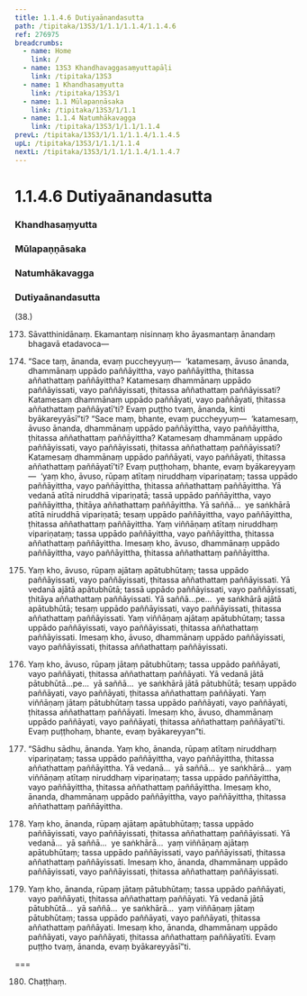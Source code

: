 ```yaml
---
title: 1.1.4.6 Dutiyaānandasutta
path: /tipitaka/13S3/1/1.1/1.1.4/1.1.4.6
ref: 276975
breadcrumbs:
  - name: Home
    link: /
  - name: 13S3 Khandhavaggasaṃyuttapāḷi
    link: /tipitaka/13S3
  - name: 1 Khandhasaṃyutta
    link: /tipitaka/13S3/1
  - name: 1.1 Mūlapaṇṇāsaka
    link: /tipitaka/13S3/1/1.1
  - name: 1.1.4 Natumhākavagga
    link: /tipitaka/13S3/1/1.1/1.1.4
prevL: /tipitaka/13S3/1/1.1/1.1.4/1.1.4.5
upL: /tipitaka/13S3/1/1.1/1.1.4
nextL: /tipitaka/13S3/1/1.1/1.1.4/1.1.4.7
---
```


# 1.1.4.6 Dutiyaānandasutta

### Khandhasaṃyutta

### Mūlapaṇṇāsaka

### Natumhākavagga

### Dutiyaānandasutta

(38.)

173. Sāvatthinidānaṃ. Ekamantaṃ nisinnaṃ kho āyasmantaṃ ānandaṃ bhagavā etadavoca—

174. “Sace taṃ, ānanda, evaṃ puccheyyuṃ—  ‘katamesaṃ, āvuso ānanda, dhammānaṃ uppādo paññāyittha, vayo paññāyittha, ṭhitassa aññathattaṃ paññāyittha? Katamesaṃ dhammānaṃ uppādo paññāyissati, vayo paññāyissati, ṭhitassa aññathattaṃ paññāyissati? Katamesaṃ dhammānaṃ uppādo paññāyati, vayo paññāyati, ṭhitassa aññathattaṃ paññāyatī’ti? Evaṃ puṭṭho tvaṃ, ānanda, kinti byākareyyāsī”ti? “Sace maṃ, bhante, evaṃ puccheyyuṃ—  ‘katamesaṃ, āvuso ānanda, dhammānaṃ uppādo paññāyittha, vayo paññāyittha, ṭhitassa aññathattaṃ paññāyittha? Katamesaṃ dhammānaṃ uppādo paññāyissati, vayo paññāyissati, ṭhitassa aññathattaṃ paññāyissati? Katamesaṃ dhammānaṃ uppādo paññāyati, vayo paññāyati, ṭhitassa aññathattaṃ paññāyatī’ti? Evaṃ puṭṭhohaṃ, bhante, evaṃ byākareyyaṃ—  ‘yaṃ kho, āvuso, rūpaṃ atītaṃ niruddhaṃ vipariṇataṃ; tassa uppādo paññāyittha, vayo paññāyittha, ṭhitassa aññathattaṃ paññāyittha. Yā vedanā atītā niruddhā vipariṇatā; tassā uppādo paññāyittha, vayo paññāyittha, ṭhitāya aññathattaṃ paññāyittha. Yā saññā…  ye saṅkhārā atītā niruddhā vipariṇatā; tesaṃ uppādo paññāyittha, vayo paññāyittha, ṭhitassa aññathattaṃ paññāyittha. Yaṃ viññāṇaṃ atītaṃ niruddhaṃ vipariṇataṃ; tassa uppādo paññāyittha, vayo paññāyittha, ṭhitassa aññathattaṃ paññāyittha. Imesaṃ kho, āvuso, dhammānaṃ uppādo paññāyittha, vayo paññāyittha, ṭhitassa aññathattaṃ paññāyittha.

175. Yaṃ kho, āvuso, rūpaṃ ajātaṃ apātubhūtaṃ; tassa uppādo paññāyissati, vayo paññāyissati, ṭhitassa aññathattaṃ paññāyissati. Yā vedanā ajātā apātubhūtā; tassā uppādo paññāyissati, vayo paññāyissati, ṭhitāya aññathattaṃ paññāyissati. Yā saññā…pe…  ye saṅkhārā ajātā apātubhūtā; tesaṃ uppādo paññāyissati, vayo paññāyissati, ṭhitassa aññathattaṃ paññāyissati. Yaṃ viññāṇaṃ ajātaṃ apātubhūtaṃ; tassa uppādo paññāyissati, vayo paññāyissati, ṭhitassa aññathattaṃ paññāyissati. Imesaṃ kho, āvuso, dhammānaṃ uppādo paññāyissati, vayo paññāyissati, ṭhitassa aññathattaṃ paññāyissati.

176. Yaṃ kho, āvuso, rūpaṃ jātaṃ pātubhūtaṃ; tassa uppādo paññāyati, vayo paññāyati, ṭhitassa aññathattaṃ paññāyati. Yā vedanā jātā pātubhūtā…pe…  yā saññā…  ye saṅkhārā jātā pātubhūtā; tesaṃ uppādo paññāyati, vayo paññāyati, ṭhitassa aññathattaṃ paññāyati. Yaṃ viññāṇaṃ jātaṃ pātubhūtaṃ tassa uppādo paññāyati, vayo paññāyati, ṭhitassa aññathattaṃ paññāyati. Imesaṃ kho, āvuso, dhammānaṃ uppādo paññāyati, vayo paññāyati, ṭhitassa aññathattaṃ paññāyatī’ti. Evaṃ puṭṭhohaṃ, bhante, evaṃ byākareyyan”ti.

177. “Sādhu sādhu, ānanda. Yaṃ kho, ānanda, rūpaṃ atītaṃ niruddhaṃ vipariṇataṃ; tassa uppādo paññāyittha, vayo paññāyittha, ṭhitassa aññathattaṃ paññāyittha. Yā vedanā…  yā saññā…  ye saṅkhārā…  yaṃ viññāṇaṃ atītaṃ niruddhaṃ vipariṇataṃ; tassa uppādo paññāyittha, vayo paññāyittha, ṭhitassa aññathattaṃ paññāyittha. Imesaṃ kho, ānanda, dhammānaṃ uppādo paññāyittha, vayo paññāyittha, ṭhitassa aññathattaṃ paññāyittha.

178. Yaṃ kho, ānanda, rūpaṃ ajātaṃ apātubhūtaṃ; tassa uppādo paññāyissati, vayo paññāyissati, ṭhitassa aññathattaṃ paññāyissati. Yā vedanā…  yā saññā…  ye saṅkhārā…  yaṃ viññāṇaṃ ajātaṃ apātubhūtaṃ; tassa uppādo paññāyissati, vayo paññāyissati, ṭhitassa aññathattaṃ paññāyissati. Imesaṃ kho, ānanda, dhammānaṃ uppādo paññāyissati, vayo paññāyissati, ṭhitassa aññathattaṃ paññāyissati.

179. Yaṃ kho, ānanda, rūpaṃ jātaṃ pātubhūtaṃ; tassa uppādo paññāyati, vayo paññāyati, ṭhitassa aññathattaṃ paññāyati. Yā vedanā jātā pātubhūtā…  yā saññā…  ye saṅkhārā…  yaṃ viññāṇaṃ jātaṃ pātubhūtaṃ; tassa uppādo paññāyati, vayo paññāyati, ṭhitassa aññathattaṃ paññāyati. Imesaṃ kho, ānanda, dhammānaṃ uppādo paññāyati, vayo paññāyati, ṭhitassa aññathattaṃ paññāyatīti. Evaṃ puṭṭho tvaṃ, ānanda, evaṃ byākareyyāsī”ti.

===

180. Chaṭṭhaṃ.




